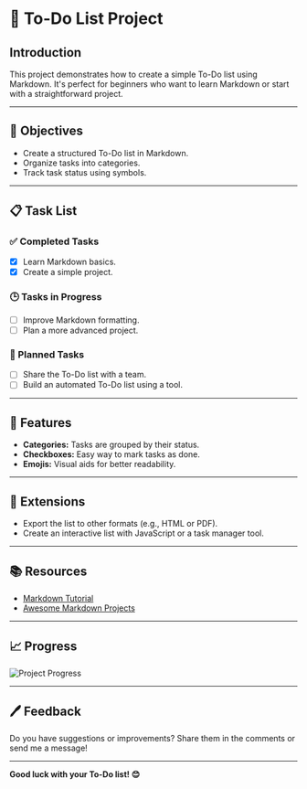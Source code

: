 # 📝 To-Do List Project

## Introduction
This project demonstrates how to create a simple To-Do list using Markdown. It's perfect for beginners who want to learn Markdown or start with a straightforward project.

---

## 🎯 Objectives
- Create a structured To-Do list in Markdown.
- Organize tasks into categories.
- Track task status using symbols.

---

## 📋 Task List

### ✅ Completed Tasks
- [x] Learn Markdown basics.
- [x] Create a simple project.

### 🕒 Tasks in Progress
- [ ] Improve Markdown formatting.
- [ ] Plan a more advanced project.

### 📅 Planned Tasks
- [ ] Share the To-Do list with a team.
- [ ] Build an automated To-Do list using a tool.

---

## 🌟 Features
- **Categories:** Tasks are grouped by their status.
- **Checkboxes:** Easy way to mark tasks as done.
- **Emojis:** Visual aids for better readability.

---

## 🔧 Extensions
- Export the list to other formats (e.g., HTML or PDF).
- Create an interactive list with JavaScript or a task manager tool.

---

## 📚 Resources
- [Markdown Tutorial](https://www.markdownguide.org)
- [Awesome Markdown Projects](https://github.com/mundimark/awesome-markdown)

---

## 📈 Progress
![Project Progress](https://via.placeholder.com/400x100.png?text=Project+Progress%3A+50%25)

---

## 🖊️ Feedback
Do you have suggestions or improvements? Share them in the comments or send me a message!

---

**Good luck with your To-Do list! 😊**
